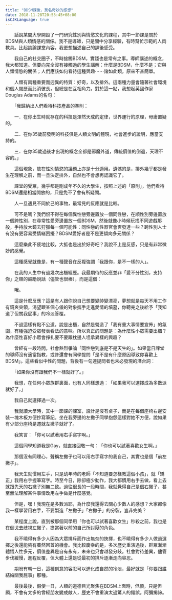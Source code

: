 ```yaml
---
title: "BDSM課後，莫名奇妙的感想"
date: 2018-11-28T20:53:45+08:00
isCJKLanguage: true
---
```


　　話說某間大學開設了一門研究性別與情慾文化的課程，其中一節課是關於BDSM與人類情感的關係。我不是導師，只是間中分享經驗，有時幫忙示範的人肉教具。比起談論課堂內容，我更想描述自己的課後感受。

　　我自己的社交圈子，不時接觸BDSM，實踐也是常有之事。導師講述的概念，我大都知道。但要向完全沒有接觸過的學生講解：什麼是BDSM，什麼不是；它與人類情慾的關係；人們應該如何看待這種興趣⋯⋯諸如此類，原來不甚簡單。

　　人類有兩種重要而迥異的特質：好奇，以及排外。這兩種力量會隨著社會環境和個人閱歷而此消彼長，但總是在互相角力。對於這一點，我想起英國作家Douglas Adams的名句：

　　「我歸納出人們看待科技產品的準則：

　　一．在你出生時就存在的科技是渾然天成的定律，世界運行的原理，毋庸置疑的。

　　二．在你35歲前發明的科技俱是人類文明的體現，社會進步的證明，應當支持的。

　　三．在你35歲過後才出現的概念全都是邪魔外道，傳統價值的倒退，天理不容的。」

　　這個現象，放在性別情慾的議題上亦是十分適用。遺憾的是，排外幾乎都是發生在理解之前，而一旦決定排外，自然也不會想再認識它了。

　　課堂的受眾，幾乎都是剛成年不久的大學生，按照上述的「原則」，他們看待BDSM還是相當開放的，只是免不了會有所疑問。

　　人一旦遇見不同於己的事物，最常見的反應就是比較。

　　可不是嗎？我們恨不得在每個異性戀旁邊置放一個同性戀，在順性別旁邊置放一個跨性別，在尋常性愛旁邊置放一個BDSM，然後就像小時候玩找不同遊戲那般，手持放大鏡去狩獵每一個可能性：同性戀的性器官會否發達一些？跨性別人士有沒有更容易受情緒困擾？BDSM愛好者是不是更傾向多元關係？

　　這麼樂此不疲地比較，大抵也是出於好奇吧？我說不上是反感，只是有非常微妙的感覺。

　　這種感覺就像是，有一種聲音在反複強調「我跟你，是不一樣的人」。

　　在我的人生中有過幾次出櫃經歷。我最期待的反應並非「愛不分性別，支持你」之類的鼓勵說話（儘管也很棒），而是這個︰

　　哦。

　　這是什麼反應？這是有人跟你說自己想要變帥變漂亮，夢想就是每天不用工作有錢爽爽領，渴望跟某個心儀的對象攜手走進愛情的墳墓，你聽完之後給予「我知道了但關我屁事」的冷淡答覆。

　　不過這樣有點不公道。說是出櫃，自然是營造了「我有重大事情要宣佈」的氛圍，有種強迫受眾發表看法的意味。所以真正的問題是︰為什麼性小眾需要出櫃？為什麼性喜好小眾會掙扎要不要跟枕邊人坦承異樣的興趣？

　　曾經有一段時間，社會熱烈爭論「同性戀到底是不是天生的」。如果當日課堂的導師沒有適當指教，或許還會有同學提問「是不是有什麼原因導致你喜歡上BDSM」。這些看似中性的問題，背後有一句連提問者也未必發現的潛台詞︰

　　「如果你沒有跟我們不一樣就好了。」

　　我想，在任何小眾族群裏面，也有人同樣想過︰「如果我可以選擇成為多數派就好了。」

　　我自己就選擇過一次。

　　我就讀大學時，其中一節課的課室，設計是沒有桌子，而是在每個座椅右邊安裝一塊木板方便抄寫筆記。坐在我旁邊的左撇子同學抱怨這樣對她不方便，說如果有少部分座椅是遷就左撇子就好了。

　　我笑言︰「你可以試著用右手寫字啊。」

　　這個同學知道我是Gay，就直接回敬一句︰「你也可以試著喜歡女生啊。」

　　那個沒有同理心，聲稱左撇子也可以用右手寫字的我自己，其實也是個「前左撇子」。

　　我天生就慣用左手，只是幼年時的老師「不知道要怎樣教這個小孩」，就「矯正」我用右手握筆寫字。時至今日，除卻極少動作，我大都慣用右手去做，看上去就跟先天的右撇子別無二致。過往很長的一段時間，我就覺得自己是個右撇子，甚至無法理解某件事情改用左手做是什麼感覺。

　　但是，嘿！我現在是多數派耶，為什麼我還得去關心少數人的感想？大家都像我一樣學習用右手，不要製造「左撇子」「右撇子」的分裂，豈非完美？

　　某程度上說，直到被那個同學用「你也可以試著喜歡女生」秒殺之前，我也是在倒戈去歧視左撇子，擔當著以前的自己所討厭的角色。

　　我不曉得有多少人因為大眾排斥而作出無奈的抉擇，也不曉得有多少人做過選擇之後還能夠有驀然回首的機會。我比較慶幸的是，多次歷史重演過後，群眾漸漸體悟人性多元，價值差異是自有永有，未來也只會越發分歧。社會對待差異，儘管步伐緩慢，進程反覆，但大體上還是從最初的排斥逐漸走向容忍。

　　期盼有朝一日，這種刻意的容忍可以進化成自然的冷淡，最好就是「你要跟誰結婚關我屁事」那種。

　　最後最後，假使一日，人類的道德目光聚焦在BDSM上面時，但願，只是但願，不會有太多的曾經朋友變成敵人，歷史不會重演太過驚人的錯誤。阿彌揭諦。
